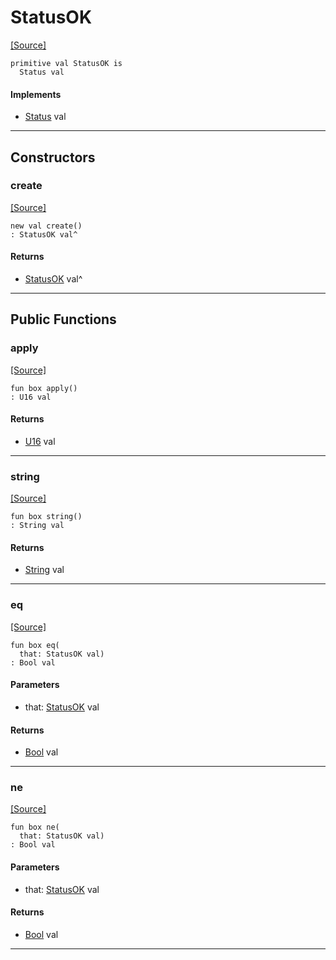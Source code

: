 # StatusOK
<span class="source-link">[[Source]](src/http_server/status.md#L24)</span>
```pony
primitive val StatusOK is
  Status val
```

#### Implements

* [Status](http_server-Status.md) val

---

## Constructors

### create
<span class="source-link">[[Source]](src/http_server/status.md#L24)</span>


```pony
new val create()
: StatusOK val^
```

#### Returns

* [StatusOK](http_server-StatusOK.md) val^

---

## Public Functions

### apply
<span class="source-link">[[Source]](src/http_server/status.md#L25)</span>


```pony
fun box apply()
: U16 val
```

#### Returns

* [U16](builtin-U16.md) val

---

### string
<span class="source-link">[[Source]](src/http_server/status.md#L26)</span>


```pony
fun box string()
: String val
```

#### Returns

* [String](builtin-String.md) val

---

### eq
<span class="source-link">[[Source]](src/http_server/status.md#L25)</span>


```pony
fun box eq(
  that: StatusOK val)
: Bool val
```
#### Parameters

*   that: [StatusOK](http_server-StatusOK.md) val

#### Returns

* [Bool](builtin-Bool.md) val

---

### ne
<span class="source-link">[[Source]](src/http_server/status.md#L25)</span>


```pony
fun box ne(
  that: StatusOK val)
: Bool val
```
#### Parameters

*   that: [StatusOK](http_server-StatusOK.md) val

#### Returns

* [Bool](builtin-Bool.md) val

---

